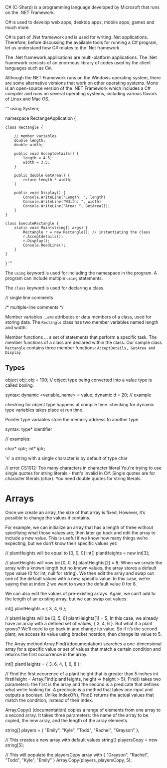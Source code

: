 C# (C-Sharp) is a programming language developed by Microsoft that runs on the .NET Framework.

C# is used to develop web apps, desktop apps, mobile apps, games and much more.

C# is part of .Net framework and is used for writing .Net applications. Therefore, before discussing the available tools for running a C# program, let us understand how C# relates to the .Net framework.

The .Net framework applications are multi-platform applications. 
The .Net framework consists of an enormous library of codes used by the client languages such as C#.

Although the.NET Framework runs on the Windows operating system, there are some alternative versions that work on other operating systems. Mono is an open-source version of the .NET Framework which includes a C# compiler and runs on several operating systems, including various flavors of Linux and Mac OS. 

'''
using System;

namespace RectangeApplication {

    class Rectangle {

        // member variables
        double length;
        double width;

        public void Acceptdetails() {
            length = 4.5;
            width = 3.5;
        }

        public double GetArea() {
            return length * width;
        }

        public void Display() {
            Console.WriteLine("Length: ", length)
            Console.WriteLine("Wdith: ", width)
            Console.WriteLine("Area: ", GetArea());
        }
    }

    class ExecuteRectangle {
        static void Main(string[] args) {
            Rectangle r = new Rectangle(); // instantiating the class
            r.Acceptdetails();
            r.Display();
            Console.ReadLine();
        }
    }
}
'''

The `using` keyword is used for including the namespace in the program. 
A program can include multiple `using` statements.

The `class` keyword is used for declaring a class.

// single line comments

/* multiple-line comments */

Member variables 
...are attributes or data members of a class, used for storing data.
The `Rectangle` class has two member variables named length and width.

Member functions
... a set of statements that perform a specific task. The member functions of a class
are declared within the class. Our sample class `Rectangle` contains three member functions:
`AcceptDetails, GetArea and Display`



## Types

object obj;
obj = 100; // object type being converted into a value type is called boxing.

syntax: dynamic <variable_name> = value;
dynamic d = 20; // example

checking for object type happens at compile time.
checking for dynamic type variables takes place at run time.

Pointer type variables store the memory address fo another type.

syntax: type* identifier 

// examples:

char* cptr;
int* iptr;

'x' a string with a single character is by default of type char

// error CS1012: Too many characters in character literal 
You're trying to use single quotes for string literals - that's invalid in C#. Single quotes are for character literals (char). You need double quotes for string literals.


# Arrays

Once we create an array, the size of that array is fixed. However, it’s possible to change the values it contains.

For example, we can initialize an array that has a length of three without specifying what those values are, then later go back and edit the array to include a new value. This is useful if we know how many things we’re expecting, but we don’t know their specific values yet:

// plantHeights will be equal to [0, 0, 0]
int[] plantHeights = new int[3]; 
 
// plantHeights will now be [0, 0, 8]
plantHeights[2] = 8; 
When we create the array with a known length but no known values, the array stores a default type value (0 for int, null for string). We then edit the array and swap out one of the default values with a new, specific value. In this case, we’re saying that at index 2 we want to swap the default value 0 for 8.

We can also edit the values of pre-existing arrays. Again, we can’t add to the length of an existing array, but we can swap out values:

int[] plantHeights = { 3, 4, 6 };
 
// plantHeights will be [3, 5, 6]
plantHeights[1] = 5; 
In this case, we already have an array with a defined set of values, { 3, 4, 6 }. But what if a plant grows? We’ll need to go back in and change its value. So if it’s the second plant, we access its value using bracket notation, then change its value to 5.


The Array method Array.Find()(documentation) searches a one-dimensional array for a specific value or set of values that match a certain condition and returns the first occurrence in the array.

int[] plantHeights = { 3, 6, 4, 1, 6, 8 };
 
// Find the first occurence of a plant height that is greater than 5 inches
int firstHeight = Array.Find(plantHeights, height => height > 5);
Find() takes two parameters: the first is the array and the second is a predicate that defines what we’re looking for. A predicate is a method that takes one input and outputs a boolean. Unlike IndexOf(), Find() returns the actual values that match the condition, instead of their index.

Array.Copy() (documentation) copies a range of elements from one array to a second array. It takes three parameters: the name of the array to be copied, the new array, and the length of the array elements.

string[] players = { "Emily", "Kyle", "Todd", "Rachel", "Grayson" };
 
// This creates a new array with default values
string[] playersCopy = new string[5];
 
// This will populate the playersCopy array with { "Grayson", "Rachel", "Todd", "Kyle", "Emily" }
Array.Copy(players, playersCopy, 5);



